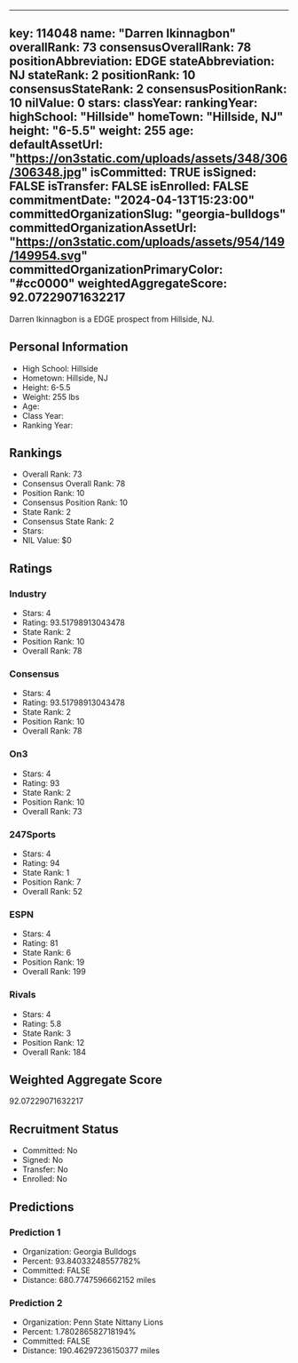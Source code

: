 ---
  key: 114048
  name: "Darren Ikinnagbon"
  overallRank: 73
  consensusOverallRank: 78
  positionAbbreviation: EDGE
  stateAbbreviation: NJ
  stateRank: 2
  positionRank: 10
  consensusStateRank: 2
  consensusPositionRank: 10
  nilValue: 0
  stars: 
  classYear: 
  rankingYear: 
  highSchool: "Hillside"
  homeTown: "Hillside, NJ"
  height: "6-5.5"
  weight: 255
  age: 
  defaultAssetUrl: "https://on3static.com/uploads/assets/348/306/306348.jpg"
  isCommitted: TRUE
  isSigned: FALSE
  isTransfer: FALSE
  isEnrolled: FALSE
  commitmentDate: "2024-04-13T15:23:00"
  committedOrganizationSlug: "georgia-bulldogs"
  committedOrganizationAssetUrl: "https://on3static.com/uploads/assets/954/149/149954.svg"
  committedOrganizationPrimaryColor: "#cc0000"
  weightedAggregateScore: 92.07229071632217
  ---
  
  Darren Ikinnagbon is a EDGE prospect from Hillside, NJ.
  
  ## Personal Information
  - High School: Hillside
  - Hometown: Hillside, NJ
  - Height: 6-5.5
  - Weight: 255 lbs
  - Age: 
  - Class Year: 
  - Ranking Year: 
  
  ## Rankings
  - Overall Rank: 73
  - Consensus Overall Rank: 78
  - Position Rank: 10
  - Consensus Position Rank: 10
  - State Rank: 2
  - Consensus State Rank: 2
  - Stars: 
  - NIL Value: $0
  
  ## Ratings
  
  ### Industry
  - Stars: 4
  - Rating: 93.51798913043478
  - State Rank: 2
  - Position Rank: 10
  - Overall Rank: 78
  
  ### Consensus
  - Stars: 4
  - Rating: 93.51798913043478
  - State Rank: 2
  - Position Rank: 10
  - Overall Rank: 78
  
  ### On3
  - Stars: 4
  - Rating: 93
  - State Rank: 2
  - Position Rank: 10
  - Overall Rank: 73
  
  ### 247Sports
  - Stars: 4
  - Rating: 94
  - State Rank: 1
  - Position Rank: 7
  - Overall Rank: 52
  
  ### ESPN
  - Stars: 4
  - Rating: 81
  - State Rank: 6
  - Position Rank: 19
  - Overall Rank: 199
  
  ### Rivals
  - Stars: 4
  - Rating: 5.8
  - State Rank: 3
  - Position Rank: 12
  - Overall Rank: 184
  
  ## Weighted Aggregate Score
  92.07229071632217
  
  ## Recruitment Status
  - Committed: No
  - Signed: No
  - Transfer: No
  - Enrolled: No
  
  
  
  ## Predictions
  
  ### Prediction 1
  - Organization: Georgia Bulldogs
  - Percent: 93.84033248557782%
  - Committed: FALSE
  - Distance: 680.7747596662152 miles
  
  ### Prediction 2
  - Organization: Penn State Nittany Lions
  - Percent: 1.780286582718194%
  - Committed: FALSE
  - Distance: 190.46297236150377 miles
  